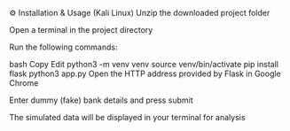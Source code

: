 
⚙️ Installation & Usage (Kali Linux)
Unzip the downloaded project folder

Open a terminal in the project directory

Run the following commands:

bash
Copy
Edit
python3 -m venv venv
source venv/bin/activate
pip install flask
python3 app.py
Open the HTTP address provided by Flask in Google Chrome

Enter dummy (fake) bank details and press submit

The simulated data will be displayed in your terminal for analysis





